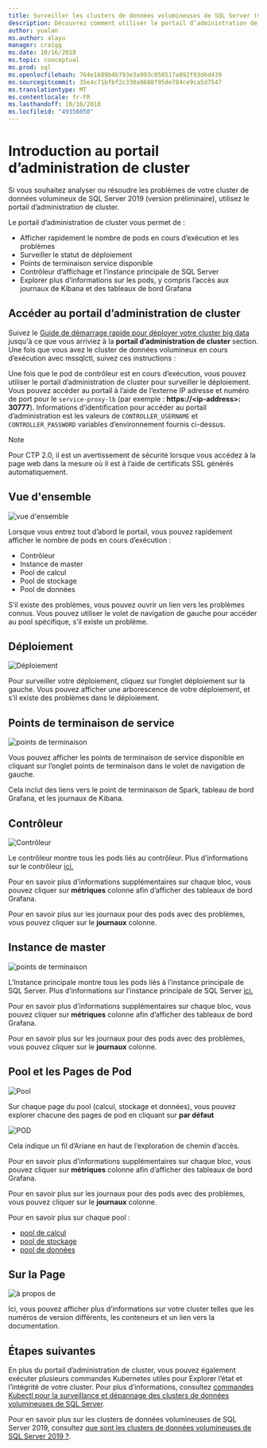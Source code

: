 ```yaml
---
title: Surveiller les clusters de données volumineuses de SQL Server (version préliminaire) avec le portail d’administration de cluster | Microsoft Docs
description: Découvrez comment utiliser le portail d’administration de cluster pour surveiller les clusters de données volumineuses de SQL Server 2019 (version préliminaire).
author: yualan
ms.author: alayu
manager: craigg
ms.date: 10/16/2018
ms.topic: conceptual
ms.prod: sql
ms.openlocfilehash: 764e1689b4b793e3a993c058517a892f93d6d439
ms.sourcegitcommit: 35e4c71bfbf2c330a9688f95de784ce9ca5d7547
ms.translationtype: MT
ms.contentlocale: fr-FR
ms.lasthandoff: 10/16/2018
ms.locfileid: "49356050"
---
```

# <a name="introduction-to-the-cluster-administration-portal"></a>Introduction au portail d’administration de cluster

Si vous souhaitez analyser ou résoudre les problèmes de votre cluster de données volumineux de SQL Server 2019 (version préliminaire), utilisez le portail d’administration de cluster.

Le portail d’administration de cluster vous permet de :
- Afficher rapidement le nombre de pods en cours d’exécution et les problèmes
- Surveiller le statut de déploiement
- Points de terminaison service disponible
- Contrôleur d’affichage et l’instance principale de SQL Server
- Explorer plus d’informations sur les pods, y compris l’accès aux journaux de Kibana et des tableaux de bord Grafana

## <a name="access-the-cluster-administration-portal"></a>Accéder au portail d’administration de cluster

Suivez le [Guide de démarrage rapide pour déployer votre cluster big data](quickstart-big-data-cluster-deploy.md) jusqu'à ce que vous arriviez à la **portail d’administration de cluster** section. Une fois que vous avez le cluster de données volumineux en cours d’exécution avec mssqlctl, suivez ces instructions :

Une fois que le pod de contrôleur est en cours d’exécution, vous pouvez utiliser le portail d’administration de cluster pour surveiller le déploiement. Vous pouvez accéder au portail à l’aide de l’externe IP adresse et numéro de port pour le `service-proxy-lb` (par exemple : **https://\<ip-address\>: 30777**). Informations d’identification pour accéder au portail d’administration est les valeurs de `CONTROLLER_USERNAME` et `CONTROLLER_PASSWORD` variables d’environnement fournis ci-dessus.

> [!NOTE]
> Pour CTP 2.0, il est un avertissement de sécurité lorsque vous accédez à la page web dans la mesure où il est à l’aide de certificats SSL générés automatiquement.

## <a name="overview"></a>Vue d'ensemble

![vue d'ensemble](./media/cluster-admin-portal/portal-overview.png)

Lorsque vous entrez tout d’abord le portail, vous pouvez rapidement afficher le nombre de pods en cours d’exécution :
- Contrôleur
- Instance de master
- Pool de calcul
- Pool de stockage
- Pool de données

S’il existe des problèmes, vous pouvez ouvrir un lien vers les problèmes connus. Vous pouvez utiliser le volet de navigation de gauche pour accéder au pool spécifique, s’il existe un problème.

## <a name="deployment"></a>Déploiement

![Déploiement](./media/cluster-admin-portal/portal-deployment.png)

Pour surveiller votre déploiement, cliquez sur l’onglet déploiement sur la gauche. Vous pouvez afficher une arborescence de votre déploiement, et s’il existe des problèmes dans le déploiement.

## <a name="service-endpoints"></a>Points de terminaison de service

![points de terminaison](./media/cluster-admin-portal/portal-endpoints.png)

Vous pouvez afficher les points de terminaison de service disponible en cliquant sur l’onglet points de terminaison dans le volet de navigation de gauche.

Cela inclut des liens vers le point de terminaison de Spark, tableau de bord Grafana, et les journaux de Kibana.

## <a name="controller"></a>Contrôleur

![Contrôleur](./media/cluster-admin-portal/portal-controller.png)

Le contrôleur montre tous les pods liés au contrôleur. Plus d’informations sur le contrôleur [ici.](concept-controller.md)

Pour en savoir plus d’informations supplémentaires sur chaque bloc, vous pouvez cliquer sur **métriques** colonne afin d’afficher des tableaux de bord Grafana.

Pour en savoir plus sur les journaux pour des pods avec des problèmes, vous pouvez cliquer sur le **journaux** colonne.

## <a name="master-instance"></a>Instance de master

![points de terminaison](./media/cluster-admin-portal/portal-master.png)

L’Instance principale montre tous les pods liés à l’instance principale de SQL Server. Plus d’informations sur l’instance principale de SQL Server [ici.](concept-master-instance.md)

Pour en savoir plus d’informations supplémentaires sur chaque bloc, vous pouvez cliquer sur **métriques** colonne afin d’afficher des tableaux de bord Grafana.

Pour en savoir plus sur les journaux pour des pods avec des problèmes, vous pouvez cliquer sur le **journaux** colonne.

## <a name="pool-and-pod-pages"></a>Pool et les Pages de Pod

![Pool](./media/cluster-admin-portal/portal-data-pool.png)

Sur chaque page du pool (calcul, stockage et données), vous pouvez explorer chacune des pages de pod en cliquant sur **par défaut**

![POD](./media/cluster-admin-portal/portal-data-default-pool.png)

Cela indique un fil d’Ariane en haut de l’exploration de chemin d’accès.

Pour en savoir plus d’informations supplémentaires sur chaque bloc, vous pouvez cliquer sur **métriques** colonne afin d’afficher des tableaux de bord Grafana.

Pour en savoir plus sur les journaux pour des pods avec des problèmes, vous pouvez cliquer sur le **journaux** colonne.

Pour en savoir plus sur chaque pool :
- [pool de calcul](concept-compute-pool.md)
- [pool de stockage](concept-storage-pool.md)
- [pool de données](concept-data-pool.md)

## <a name="about-page"></a>Sur la Page

![à propos de](./media/cluster-admin-portal/portal-about.png)

Ici, vous pouvez afficher plus d’informations sur votre cluster telles que les numéros de version différents, les conteneurs et un lien vers la documentation.

## <a name="next-steps"></a>Étapes suivantes

En plus du portail d’administration de cluster, vous pouvez également exécuter plusieurs commandes Kubernetes utiles pour Explorer l’état et l’intégrité de votre cluster. Pour plus d’informations, consultez [commandes Kubectl pour la surveillance et dépannage des clusters de données volumineuses de SQL Server](cluster-troubleshooting-commands.md).

Pour en savoir plus sur les clusters de données volumineuses de SQL Server 2019, consultez [que sont les clusters de données volumineuses de SQL Server 2019 ?](big-data-cluster-overview.md).
